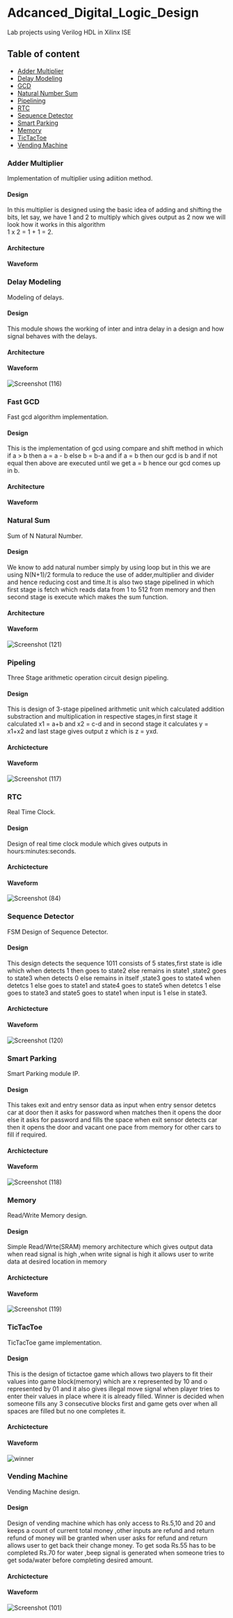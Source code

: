 # Adcanced_Digital_Logic_Design
Lab projects using Verilog HDL in Xilinx ISE
## Table of content
- [Adder Multiplier](###Adder%20Multiplier)
- [Delay Modeling](###Delay%20Modeling)
- [GCD](###Fast%20GCD)
- [Natural Number Sum](###Natural%20Sum)
- [Pipelining](####Pipeling)
- [RTC](###RTC)
- [Sequence Detector](###Sequence%20Detector)
- [Smart Parking](###Smart%20Parking)
- [Memory](###Memory)
- [TicTacToe](###TicTacToe)
- [Vending Machine](###Vending%20Machine)

### Adder Multiplier
Implementation of multiplier using adiition method.

#### Design
In this multiplier is designed using the basic idea of adding and shifting the bits,
let say, we have 1 and 2 to multiply which gives output as 2 now we will look how it 
works in this algorithm  
1 x 2 = 1 + 1 = 2.
                        
#### Architecture

#### Waveform

### Delay Modeling
Modeling of delays.

#### Design
This module shows the working of inter and intra delay in a design and how signal behaves with the delays.

#### Architecture

#### Waveform
![Screenshot (116)](https://user-images.githubusercontent.com/60102705/160144714-2b493a1a-0547-4420-881f-bd556d40eedf.png)


### Fast GCD
Fast gcd algorithm implementation.

#### Design
This is the implementation of gcd using compare and shift method in which if a > b then a = a - b 
else b = b-a and if a = b then our gcd is b and if not equal then above are executed until we get a = b hence
our gcd comes up in b.

#### Architecture

#### Waveform

### Natural Sum
Sum of N Natural Number.

#### Design
We know to add natural number simply by using loop but in this we are using N(N+1)/2 formula to reduce the use of
adder,multiplier and divider and hence reducing cost and time.It is also two stage pipelined in which first stage is fetch which reads data from 1 to 512 from memory and then second stage is execute which makes the sum function.

#### Architecture

#### Waveform
![Screenshot (121)](https://user-images.githubusercontent.com/60102705/161206744-3c31a1a3-c3b3-41d7-900d-e5425efd4259.png)

### Pipeling
Three Stage arithmetic operation circuit design pipeling.

#### Design
This is design of 3-stage pipelined arithmetic unit which calculated addition substraction and multiplication 
in respective stages,in first stage it calculated x1 = a+b and x2 =  c-d and in second stage it calculates y = x1+x2
and last stage gives output z which is z = yxd.

#### Archictecture

#### Waveform
![Screenshot (117)](https://user-images.githubusercontent.com/60102705/160145405-319cd6a2-31ba-41ca-a626-e6d40a8c41c4.png)

### RTC
Real Time Clock.

#### Design
Design of real time clock module which gives outputs in hours:minutes:seconds.

#### Archictecture

#### Waveform
![Screenshot (84)](https://user-images.githubusercontent.com/60102705/160143177-d563c8f3-890b-4afd-ae06-5a06b21561fc.png)

### Sequence Detector
FSM Design of Sequence Detector.

#### Design
This design detects the sequence 1011 consists of 5 states,first state is idle which when detects 1 then goes to state2 else remains in state1
,state2 goes to state3 when detects 0 else remains in itself ,state3 goes to state4 when detetcs 1 else goes to state1 and state4 goes to state5 
when detetcs 1 else goes to state3 and state5 goes to state1 when input is 1 else in state3.

#### Archictecture

#### Waveform
![Screenshot (120)](https://user-images.githubusercontent.com/60102705/161205820-b2df62dc-fbe1-4edc-ab61-459b322a28ae.png)

### Smart Parking
Smart Parking module IP.

#### Design
This takes exit and entry sensor data as input when entry sensor detetcs car at door then it asks for password when matches then
it opens the door else it asks for password and fills the space when exit sensor detects car then it opens the door and vacant one
pace from memory for other cars to fill if required.

#### Archictecture

#### Waveform
![Screenshot (118)](https://user-images.githubusercontent.com/60102705/160146085-c7d5b8d3-e9da-4e11-adf0-14261c8a8096.png)

### Memory
Read/Write Memory design.

#### Design
Simple Read/Wrte(SRAM) memory architecture which gives output data when read signal is high ,when write signal is high it 
allows user to write data at desired location in memory

#### Archictecture

#### Waveform
![Screenshot (119)](https://user-images.githubusercontent.com/60102705/160146682-860eaee0-49bf-45b1-91fb-8b8a82d9d7dc.png)

### TicTacToe
TicTacToe game implementation.

#### Design
This is the design of tictactoe game which allows two players to fit their values into game block(memory)
which are x represented by 10 and o represented by 01 and it also gives illegal move signal when player tries to enter 
their values in place where it is already filled. Winner is decided when someone fills any 3 consecutive blocks first and game gets over
when all spaces are filled but no one completes it.

#### Archictecture

#### Waveform
![winner](https://user-images.githubusercontent.com/60102705/160142168-82a58832-49bf-48ff-aed8-5653f4984910.png)

### Vending Machine
Vending Machine design.

#### Design
Design of vending machine which has only access to Rs.5,10 and 20 and keeps a count of current total money ,other inputs are refund and return
refund of money will be granted when user asks for refund and return allows user to get back their change money.
To get soda Rs.55 has to be completed Rs.70 for water ,beep signal is generated when someone tries to get soda/water before completing 
desired amount.

#### Archictecture

#### Waveform
![Screenshot (101)](https://user-images.githubusercontent.com/60102705/160142006-a67d6dc6-9bfc-4d53-93ea-905d81106298.png)

